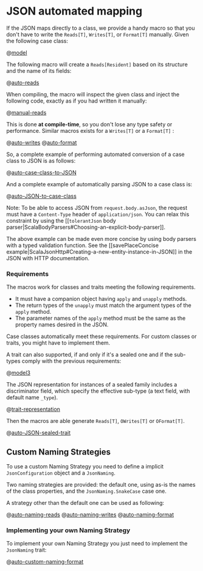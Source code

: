 <!--- Copyright (C) 2009-2017 Lightbend Inc. <https://www.lightbend.com> -->
# JSON automated mapping

If the JSON maps directly to a class, we provide a handy macro so that you don't have to write the `Reads[T]`, `Writes[T]`, or `Format[T]` manually. Given the following case class:

@[model](code/ScalaJsonAutomatedSpec.scala)

The following macro will create a `Reads[Resident]` based on its structure and the name of its fields:

@[auto-reads](code/ScalaJsonAutomatedSpec.scala)

When compiling, the macro will inspect the given class and
inject the following code, exactly as if you had written it manually:

@[manual-reads](code/ScalaJsonAutomatedSpec.scala)

This is done **at compile-time**, so you don't lose any type safety or performance.
Similar macros exists for a `Writes[T]` or a `Format[T]` :

@[auto-writes](code/ScalaJsonAutomatedSpec.scala)
@[auto-format](code/ScalaJsonAutomatedSpec.scala)

So, a complete example of performing automated conversion of a case class to JSON is as follows:

@[auto-case-class-to-JSON](code/ScalaJsonAutomatedSpec.scala)

And a complete example of automatically parsing JSON to a case class is:

@[auto-JSON-to-case-class](code/ScalaJsonAutomatedSpec.scala)

Note: To be able to access JSON from `request.body.asJson`, the request must have a `Content-Type` header of `application/json`. You can relax this constraint by using the [[`tolerantJson` body parser|ScalaBodyParsers#Choosing-an-explicit-body-parser]].

The above example can be made even more concise by using body parsers with a typed validation function. See the [[savePlaceConcise example|ScalaJsonHttp#Creating-a-new-entity-instance-in-JSON]] in the JSON with HTTP documentation. 

### Requirements

The macros work for classes and traits meeting the following requirements.

- It must have a companion object having `apply` and `unapply` methods.
- The return types of the `unapply` must match the argument types of the `apply` method.
- The parameter names of the `apply` method must be the same as the property names desired in the JSON.

Case classes automatically meet these requirements. For custom classes or traits, you might have to implement them.

A trait can also supported, if and only if it's a sealed one and if the sub-types comply with the previous requirements:

@[model3](code/ScalaJsonAutomatedSpec.scala)

The JSON representation for instances of a sealed family includes a discriminator field, which specify the effective sub-type (a text field, with default name `_type`).

@[trait-representation](code/ScalaJsonAutomatedSpec.scala)

Then the macros are able generate `Reads[T]`, `OWrites[T]` or `OFormat[T]`.

@[auto-JSON-sealed-trait](code/ScalaJsonAutomatedSpec.scala)

## Custom Naming Strategies

To use a custom Naming Strategy you need to define a implicit `JsonConfiguration` object and a `JsonNaming`.

Two naming strategies are provided: the default one, using as-is the names of the class properties,
and the `JsonNaming.SnakeCase` case one.

A strategy other than the default one can be used as following:

@[auto-naming-reads](code/ScalaJsonAutomatedSpec.scala)
@[auto-naming-writes](code/ScalaJsonAutomatedSpec.scala)
@[auto-naming-format](code/ScalaJsonAutomatedSpec.scala)

### Implementing your own Naming Strategy

To implement your own Naming Strategy you just need to implement the `JsonNaming` trait:

@[auto-custom-naming-format](code/ScalaJsonAutomatedSpec.scala)
